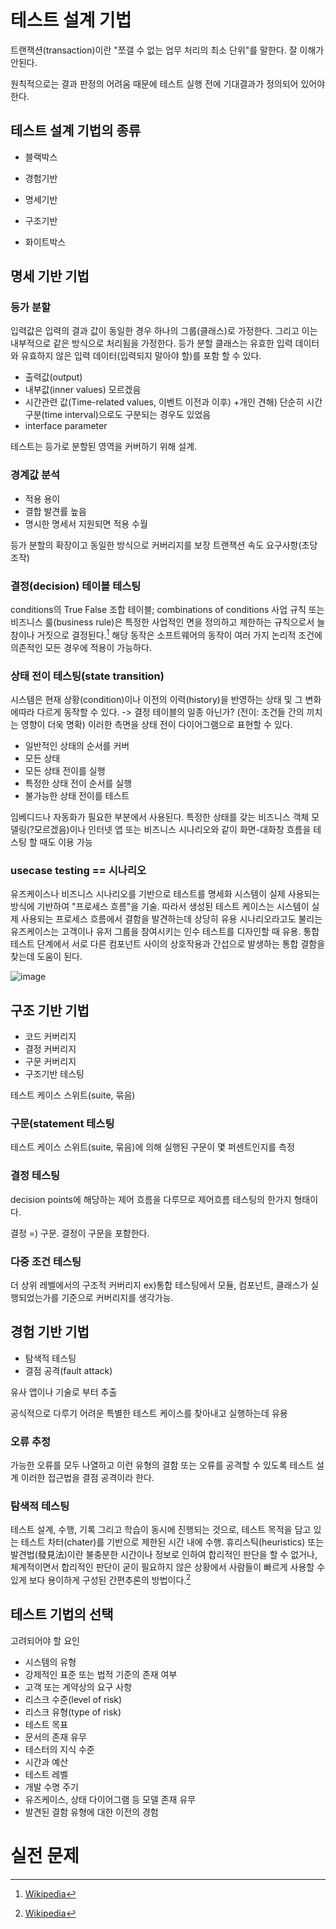 # 테스트 설계 기법
트랜잭션(transaction)이란 "쪼갤 수 없는 업무 처리의 최소 단위"를 말한다. 잘 이해가 안된다.

원칙적으로는 결과 판정의 어려움 때문에 테스트 실행 전에 기대결과가 정의되어 있어야 한다.

## 테스트 설계 기법의 종류
- 블랙박스
- 경험기반
- 명세기반



- 구조기반
- 화이트박스

## 명세 기반 기법
### 등가 분할
입력값은 입력의 결과 값이 동일한 경우 하나의 그룹(클래스)로 가정한다.
그리고 이는 내부적으로 같은 방식으로 처리됨을 가정한다.
등가 분할 클래스는 유효한 입력 데이터와 유효하지 않은 입력 데이터(입력되지 말아야 할)를 포함 할 수 있다.

- 출력값(output)
- 내부값(inner values) 모르겠음
- 시간관련 값(Time-related values, 이벤트 이전과 이후) +개인 견해) 단순히 시간 구분(time interval)으로도 구분되는 경우도 있었음
- interface parameter

테스트는 등가로 분할된 영역을 커버하기 위해 설계.


### 경계값 분석
- 적용 용이
- 결합 발견률 높음
- 명시한 명세서 지원되면 적용 수월

등가 분할의 확장이고 동일한 방식으로 커버리지를 보장
트랜잭션 속도 요구사항(초당 조작)

### 결정(decision) 테이블 테스팅
conditions의 True False 조합 테이블; combinations of conditions
사업 규칙 또는 비즈니스 룰(business rule)은 특정한 사업적인 면을 정의하고 제한하는 규칙으로서 늘 참이나 거짓으로 결정된다.[^wiki]
해당 동작은 소프트웨어의 동작이 여러 가지 논리적 조건에 의존적인 모든 경우에 적용이 가능하다.

### 상태 전이 테스팅(state transition)
시스템은 현재 상황(condition)이나 이전의 이력(history)을 반영하는 상태 및 그 변화에따라 다르게 동작할 수 있다. -> 결정 테이블의 일종 아닌가? (전이: 조건들 간의 끼치는 영향이 더욱 명확)
이러한 측면을 상태 전이 다이어그램으로 표현할 수 있다.

- 일반적인 상태의 순서를 커버
- 모든 상태
- 모든 상태 전이를 실행
- 특정한 상태 전이 순서를 실행
- 불가능한 상태 전이를 테스트

임베디드나 자동화가 필요한 부분에서 사용된다.
특정한 상태를 갖는 비즈니스 객체 모델링(?모르겠음)이나 인터넷 앱 또는 비즈니스 시나리오와 같이 화면-대화창 흐름을 테스팅 할 때도 이용 가능


### usecase testing == 시나리오
유즈케이스나 비즈니스 시나리오를 기반으로 테스트를 명세화
시스템이 실제 사용되는 방식에 기반하여 "프로세스 흐름"을 기술. 따라서 생성된 테스트 케이스는 시스템이 실제 사용되는 프로세스 흐름에서 결함을 발견하는데 상당히 유용
시나리오라고도 불리는 유즈케이스는  고객이나 유저 그룹을 참여시키는 인수 테스트를 디자인할 때 유용.
통합 테스트 단계에서 서로 다른 컴포넌트 사이의 상호작용과 간섭으로 발생하는 통합 결함을 찾는데 도움이 된다.

![image](https://user-images.githubusercontent.com/46150052/167295735-80ded94e-c5f0-4a50-84eb-e8b4ba9faacb.png)

## 구조 기반 기법
- 코드 커버리지
- 결정 커버리지
- 구문 커버리지
- 구조기반 테스팅

테스트 케이스 스위트(suite, 묶음)

### 구문(statement 테스팅
테스트 케이스 스위트(suite, 묶음)에 의해 실행된 구문이 몇 퍼센트인지를 측정
### 결정 테스팅
decision points에 해당하는 제어 흐름을 다루므로 제어흐름 테스팅의 한가지 형태이다.

결정 =) 구문. 결정이 구문을 포함한다.

### 다중 조건 테스팅
더 상위 레벨에서의 구조적 커버리지
ex)통합 테스팅에서 모듈, 컴포넌트, 클래스가 실행되었는가를 기준으로 커버리지를 생각가능.

## 경험 기반 기법
- 탐색적 테스팅
- 결점 공격(fault attack)

유사 앱이나 기술로 부터 추출

공식적으로 다루기 어려운 특별한 테스트 케이스를 찾아내고 실행하는데 유용

### 오류 추정
가능한 오류를 모두 나열하고 이런 유형의 결함 또는 오류를 공격할 수 있도록 테스트 설계
이러한 접근법을 결점 공격이라 한다.

### 탐색적 테스팅
테스트 설계, 수행, 기록 그리고 학습이 동시에 진행되는 것으로, 테스트 목적을 담고 있는 테스트 차터(chater)를 기반으로 제한된 시간 내에 수행.
휴리스틱(heuristics) 또는 발견법(發見法)이란 불충분한 시간이나 정보로 인하여 합리적인 판단을 할 수 없거나, 체계적이면서 합리적인 판단이 굳이 필요하지 않은 상황에서 사람들이 빠르게 사용할 수 있게 보다 용이하게 구성된 간편추론의 방법이다.[^wikiHeuristics]

## 테스트 기법의 선택
고려되어야 할 요인
- 시스템의 유형
- 강제적인 표준 또는 법적 기준의 존재 여부
- 고객 또는 계약상의 요구 사항
- 리스크 수준(level of risk)
- 리스크 유형(type of risk)
- 테스트 목표
- 문서의 존재 유무
- 테스터의 지식 수준
- 시간과 예산
- 테스트 레벨
- 개발 수명 주기
- 유즈케이스, 상태 다이어그램 등 모델 존재 유무
- 발견된 결함 유형에 대한 이전의 경험


[^wiki]:[Wikipedia](https://ko.wikipedia.org/wiki/%EC%82%AC%EC%97%85_%EA%B7%9C%EC%B9%99)
[^wikiHeuristics]:[Wikipedia](https://ko.wikipedia.org/wiki/%ED%9C%B4%EB%A6%AC%EC%8A%A4%ED%8B%B1_%EC%9D%B4%EB%A1%A0)


# 실전 문제

